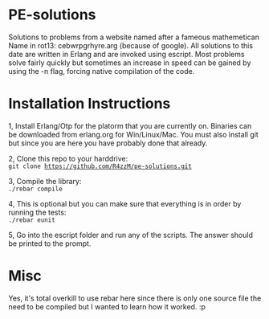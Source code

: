 PE-solutions
============

Solutions to problems from a website named after a fameous mathemetican
Name in rot13: cebwrpgrhyre.arg (because of google).
All solutions to this date are written in Erlang and are invoked using escript. 
Most problems solve fairly quickly but sometimes an increase in speed can be 
gained by using the -n flag, forcing native compilation of the code.

Installation Instructions
=========================

1, Install Erlang/Otp for the platorm that you are currently on. Binaries can be 
downloaded from erlang.org for Win/Linux/Mac. You must also install git but
since you are here you have probably done that already.<br/>

2, Clone this repo to your harddrive:<br/>
<code>git clone https://github.com/R4zzM/pe-solutions.git</code>

3, Compile the library:<br/>
<code>./rebar compile</code>

4, This is optional but you can make sure that everything is in order by 
running the tests:<br/>
<code>./rebar eunit</code>

5, Go into the escript folder and run any of the scripts. The answer should be
printed to the prompt.

Misc
====
Yes, it's total overkill to use rebar here since there is only one source file 
the need to be compiled but I wanted to learn how it worked. :p